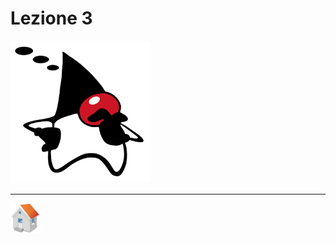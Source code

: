 # Lezione 3

![Duke][duke_think_small]
<!--## Elenco Esercizi -->
<!-- - [Esercizio 1](exercise1/README.md) -->
<!-- - [Esercizio 2](exercise2/README.md) -->
<!-- - [Esercizio 3](exercise3/README.md) -->

***
[![Home][img_home]][href_home]

[duke_think_small]: <../../../../resources/images/duke/duke_think_small.png>
[duke_exercise_small]: <../../../../resources/images/duke/duke_exercise_small.png>
<!-- Definizione dei link per la navigazione -->
[img_wip]: <../../../../resources/images/commons/workinprogress.png>
[img_home]: <../../../../resources/images/navigation/home.png>
[href_home]: <https://groppedev.github.io/java-getting-started/>